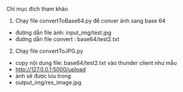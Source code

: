 Chỉ mục đích tham khảo
1. Chạy file  convertToBase64.py để conver ảnh sang base 64
- đường dẫn file ảnh: input_img/test.jpg
- đường dẫn file convert : base64/test2.txt
2. Chạy file convertToJPG.py
  - copy nội dung file: base64/test2.txt vào thunder client như mẫu
  - http://127.0.0.1:5000/upload
  - ảnh sẽ được lưu trong
  - output_img/res_image.jpg